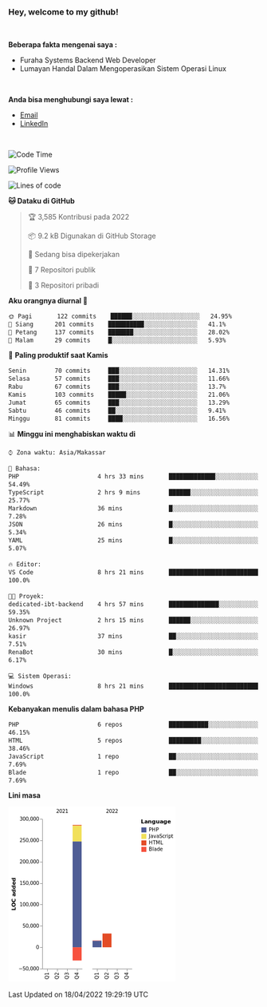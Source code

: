 <h3>Hey, welcome to my github!</h3>

<br>

<p><strong>Beberapa fakta mengenai saya :</strong></p>

<ul>
  <li>Furaha Systems Backend Web Developer</li>
  <li>Lumayan Handal Dalam Mengoperasikan Sistem Operasi Linux</li>
</ul>

<br>

<p><strong>Anda bisa menghubungi saya lewat :</strong></p>

<ul>
  <li><a href="mailto:renaldiapriyanto419@gmail.com">Email</a></li>
  <li><a href="https://www.linkedin.com/in/renaldi-kadang-314314206/">LinkedIn</a></li>
</ul>

<br>

<!--START_SECTION:waka-->
![Code Time](http://img.shields.io/badge/Code%20Time-84%20hrs%2040%20mins-blue)

![Profile Views](http://img.shields.io/badge/Profil%20dilihat-2-blue)

![Lines of code](https://img.shields.io/badge/Sejak%20Hello%20World%20aku%20telah%20menulis-303%20Thousand%20baris%20kode-blue)

**🐱 Dataku di GitHub** 

> 🏆 3,585 Kontribusi pada 2022
 > 
> 📦 9.2 kB Digunakan di GitHub Storage 
 > 
> 💼 Sedang bisa dipekerjakan
 > 
> 📜 7 Repositori publik 
 > 
> 🔑 3 Repositori pribadi  
 > 
**Aku orangnya diurnal 🐤** 

```text
🌞 Pagi       122 commits    ██████░░░░░░░░░░░░░░░░░░░   24.95% 
🌆 Siang      201 commits    ██████████░░░░░░░░░░░░░░░   41.1% 
🌃 Petang     137 commits    ███████░░░░░░░░░░░░░░░░░░   28.02% 
🌙 Malam      29 commits     █░░░░░░░░░░░░░░░░░░░░░░░░   5.93%

```
📅 **Paling produktif saat Kamis** 

```text
Senin        70 commits     ███░░░░░░░░░░░░░░░░░░░░░░   14.31% 
Selasa       57 commits     ███░░░░░░░░░░░░░░░░░░░░░░   11.66% 
Rabu         67 commits     ███░░░░░░░░░░░░░░░░░░░░░░   13.7% 
Kamis        103 commits    █████░░░░░░░░░░░░░░░░░░░░   21.06% 
Jumat        65 commits     ███░░░░░░░░░░░░░░░░░░░░░░   13.29% 
Sabtu        46 commits     ██░░░░░░░░░░░░░░░░░░░░░░░   9.41% 
Minggu       81 commits     ████░░░░░░░░░░░░░░░░░░░░░   16.56%

```


📊 **Minggu ini menghabiskan waktu di** 

```text
⌚︎ Zona waktu: Asia/Makassar

💬 Bahasa: 
PHP                      4 hrs 33 mins       █████████████░░░░░░░░░░░░   54.49% 
TypeScript               2 hrs 9 mins        ██████░░░░░░░░░░░░░░░░░░░   25.77% 
Markdown                 36 mins             █░░░░░░░░░░░░░░░░░░░░░░░░   7.28% 
JSON                     26 mins             █░░░░░░░░░░░░░░░░░░░░░░░░   5.34% 
YAML                     25 mins             █░░░░░░░░░░░░░░░░░░░░░░░░   5.07%

🔥 Editor: 
VS Code                  8 hrs 21 mins       █████████████████████████   100.0%

🐱‍💻 Proyek: 
dedicated-ibt-backend    4 hrs 57 mins       ██████████████░░░░░░░░░░░   59.35% 
Unknown Project          2 hrs 15 mins       ██████░░░░░░░░░░░░░░░░░░░   26.97% 
kasir                    37 mins             ██░░░░░░░░░░░░░░░░░░░░░░░   7.51% 
RenaBot                  30 mins             █░░░░░░░░░░░░░░░░░░░░░░░░   6.17%

💻 Sistem Operasi: 
Windows                  8 hrs 21 mins       █████████████████████████   100.0%

```

**Kebanyakan menulis dalam bahasa PHP** 

```text
PHP                      6 repos             ███████████░░░░░░░░░░░░░░   46.15% 
HTML                     5 repos             █████████░░░░░░░░░░░░░░░░   38.46% 
JavaScript               1 repo              ██░░░░░░░░░░░░░░░░░░░░░░░   7.69% 
Blade                    1 repo              ██░░░░░░░░░░░░░░░░░░░░░░░   7.69%

```


**Lini masa**

![Chart not found](https://raw.githubusercontent.com/Sylent-Sys/Sylent-Sys/main/charts/bar_graph.png) 


 Last Updated on 18/04/2022 19:29:19 UTC
<!--END_SECTION:waka-->
